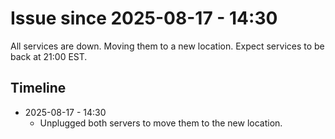 # Issue since 2025-08-17 - 14:30
All services are down. Moving them to a new location. Expect services to be back at 21:00 EST.
## Timeline
- 2025-08-17 - 14:30
  - Unplugged both servers to move them to the new location.
